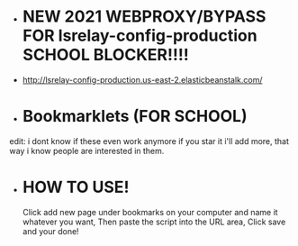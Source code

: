 * # NEW 2021 WEBPROXY/BYPASS FOR lsrelay-config-production SCHOOL BLOCKER!!!!
* http://lsrelay-config-production.us-east-2.elasticbeanstalk.com/
* # Bookmarklets (FOR SCHOOL)
edit: i dont know if these even work anymore if you star it i'll add more, that way i know people are interested in them.

* # HOW TO USE!
  Click add new page under bookmarks on your computer and name it whatever you want, Then paste the script into the URL area, Click save and your done!

